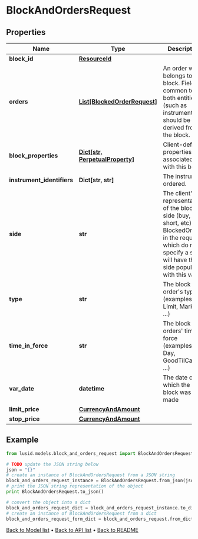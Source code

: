 # BlockAndOrdersRequest


## Properties
Name | Type | Description | Notes
------------ | ------------- | ------------- | -------------
**block_id** | [**ResourceId**](ResourceId.md) |  | 
**orders** | [**List[BlockedOrderRequest]**](BlockedOrderRequest.md) | An order which belongs to a block. Fields common to both entities (such as instrument) should be derived from the block. | 
**block_properties** | [**Dict[str, PerpetualProperty]**](PerpetualProperty.md) | Client-defined properties associated with this block. | [optional] 
**instrument_identifiers** | **Dict[str, str]** | The instrument ordered. | 
**side** | **str** | The client&#39;s representation of the block&#39;s side (buy, sell, short, etc). BlockedOrders in the request which do not specify a side will have their side populated with this value. | [optional] 
**type** | **str** | The block order&#39;s type (examples: Limit, Market, ...) | [optional] 
**time_in_force** | **str** | The block orders&#39; time in force (examples: Day, GoodTilCancel, ...) | [optional] 
**var_date** | **datetime** | The date on which the block was made | [optional] 
**limit_price** | [**CurrencyAndAmount**](CurrencyAndAmount.md) |  | [optional] 
**stop_price** | [**CurrencyAndAmount**](CurrencyAndAmount.md) |  | [optional] 

## Example

```python
from lusid.models.block_and_orders_request import BlockAndOrdersRequest

# TODO update the JSON string below
json = "{}"
# create an instance of BlockAndOrdersRequest from a JSON string
block_and_orders_request_instance = BlockAndOrdersRequest.from_json(json)
# print the JSON string representation of the object
print BlockAndOrdersRequest.to_json()

# convert the object into a dict
block_and_orders_request_dict = block_and_orders_request_instance.to_dict()
# create an instance of BlockAndOrdersRequest from a dict
block_and_orders_request_form_dict = block_and_orders_request.from_dict(block_and_orders_request_dict)
```
[Back to Model list](../README.md#documentation-for-models) &#8226; [Back to API list](../README.md#documentation-for-api-endpoints) &#8226; [Back to README](../README.md)


